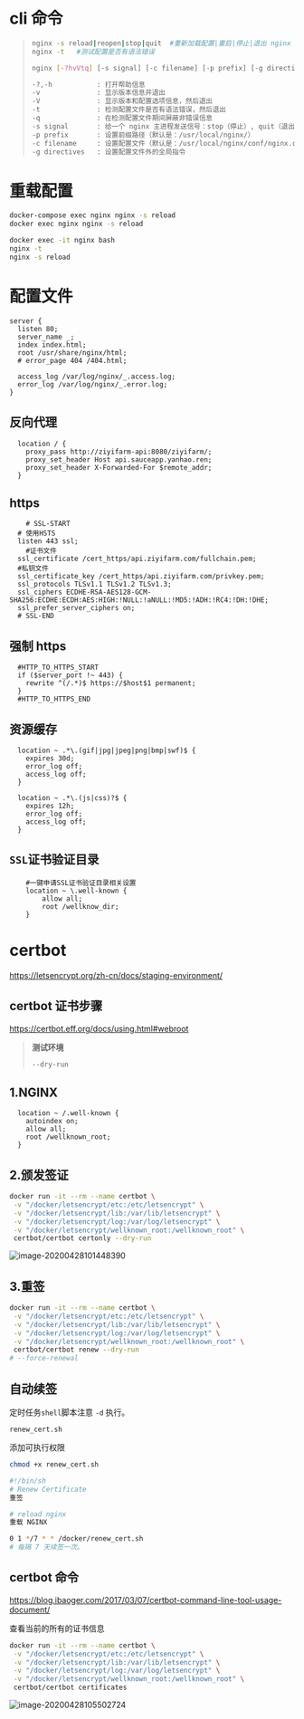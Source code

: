 # cli 命令

> ```bash
> nginx -s reload|reopen|stop|quit  #重新加载配置|重启|停止|退出 nginx
> nginx -t   #测试配置是否有语法错误
> 
> nginx [-?hvVtq] [-s signal] [-c filename] [-p prefix] [-g directives]
> 
> -?,-h           : 打开帮助信息
> -v              : 显示版本信息并退出
> -V              : 显示版本和配置选项信息，然后退出
> -t              : 检测配置文件是否有语法错误，然后退出
> -q              : 在检测配置文件期间屏蔽非错误信息
> -s signal       : 给一个 nginx 主进程发送信号：stop（停止）, quit（退出）, reopen（重启）, reload（重新加载配置文件）
> -p prefix       : 设置前缀路径（默认是：/usr/local/nginx/）
> -c filename     : 设置配置文件（默认是：/usr/local/nginx/conf/nginx.conf）
> -g directives   : 设置配置文件外的全局指令
> ```

# 重载配置

```bash
docker-compose exec nginx nginx -s reload
docker exec nginx nginx -s reload
```



```bash
docker exec -it nginx bash
nginx -t
nginx -s reload
```



# 配置文件

```nginx
server {
  listen 80;
  server_name _;
  index index.html;
  root /usr/share/nginx/html;
  # error_page 404 /404.html;

  access_log /var/log/nginx/_.access.log;
  error_log /var/log/nginx/_.error.log;
}
```

## 反向代理

```nginx
  location / {
    proxy_pass http://ziyifarm-api:8080/ziyifarm/;
    proxy_set_header Host api.sauceapp.yanhao.ren;
    proxy_set_header X-Forwarded-For $remote_addr;
  }
```

## https

```nginx
	# SSL-START
  # 使用HSTS
  listen 443 ssl;
	#证书文件
  ssl_certificate /cert_https/api.ziyifarm.com/fullchain.pem;
  #私钥文件
  ssl_certificate_key /cert_https/api.ziyifarm.com/privkey.pem;
  ssl_protocols TLSv1.1 TLSv1.2 TLSv1.3;
  ssl_ciphers ECDHE-RSA-AES128-GCM-SHA256:ECDHE:ECDH:AES:HIGH:!NULL:!aNULL:!MD5:!ADH:!RC4:!DH:!DHE;
  ssl_prefer_server_ciphers on;
  # SSL-END
```

## 强制 https

```nginx
  #HTTP_TO_HTTPS_START
  if ($server_port !~ 443) {
    rewrite ^(/.*)$ https://$host$1 permanent;
  }
  #HTTP_TO_HTTPS_END
```



## 资源缓存

```nginx
  location ~ .*\.(gif|jpg|jpeg|png|bmp|swf)$ {
    expires 30d;
    error_log off;
    access_log off;
  }

  location ~ .*\.(js|css)?$ {
    expires 12h;
    error_log off;
    access_log off;
  }
```

## `SSL`证书验证目录

```NGINX
    #一键申请SSL证书验证目录相关设置
    location ~ \.well-known {
        allow all;
        root /wellknow_dir;
    }
```





# certbot

https://letsencrypt.org/zh-cn/docs/staging-environment/



## certbot 证书步骤

https://certbot.eff.org/docs/using.html#webroot

> **测试环境**
>
> ```bash
> --dry-run
> ```

## 1.NGINX

```nginx
  location ~ /.well-known {
    autoindex on;
    allow all;
    root /wellknown_root;
  }
```

## 2.颁发签证

```bash
docker run -it --rm --name certbot \
 -v "/docker/letsencrypt/etc:/etc/letsencrypt" \
 -v "/docker/letsencrypt/lib:/var/lib/letsencrypt" \
 -v "/docker/letsencrypt/log:/var/log/letsencrypt" \
 -v "/docker/letsencrypt/wellknown_root:/wellknown_root" \
 certbot/certbot certonly --dry-run
```

![image-20200428101448390](https://i.loli.net/2020/04/28/KTPF8fWQRBCSNsu.png)

## 3.重签

```bash
docker run -it --rm --name certbot \
 -v "/docker/letsencrypt/etc:/etc/letsencrypt" \
 -v "/docker/letsencrypt/lib:/var/lib/letsencrypt" \
 -v "/docker/letsencrypt/log:/var/log/letsencrypt" \
 -v "/docker/letsencrypt/wellknown_root:/wellknown_root" \
 certbot/certbot renew --dry-run
# --force-renewal
```

## 自动续签

定时任务`shell`脚本注意 `-d` 执行。

`renew_cert.sh`

添加可执行权限

```bash
chmod +x renew_cert.sh
```

```bash
#!/bin/sh
# Renew Certificate
重签

# reload nginx
重载 NGINX
```

```bash
0 1 */7 * * /docker/renew_cert.sh
# 每隔 7 天续签一次。
```



## certbot 命令

https://blog.ibaoger.com/2017/03/07/certbot-command-line-tool-usage-document/

查看当前的所有的证书信息

```bash
docker run -it --rm --name certbot \
 -v "/docker/letsencrypt/etc:/etc/letsencrypt" \
 -v "/docker/letsencrypt/lib:/var/lib/letsencrypt" \
 -v "/docker/letsencrypt/log:/var/log/letsencrypt" \
 -v "/docker/letsencrypt/wellknown_root:/wellknown_root" \
 certbot/certbot certificates
```

![image-20200428105502724](https://i.loli.net/2020/04/28/WZQKPXYr9pRvfd2.png)

